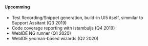 #### Upcomming 
* Test Recording/Snippet generation, build-in UI5 itself, simmilar to Support Assitant (Q3 2019)
* Code coverage reporting with istambuljs (Q4 2019)
* WebIDE NG runner (Q1 2020)
* WebIDE yeoman-based wizards (Q2 2020)
